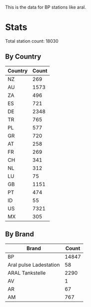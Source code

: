 This is the data for BP stations like aral.


# Stats

Total station count: 18030
## By Country

| Country | Count
| - | - 
| NZ | 269
| AU | 1573
| ZA | 496
| ES | 721
| DE | 2348
| TR | 765
| PL | 577
| GR | 720
| AT | 258
| FR | 269
| CH | 341
| NL | 312
| LU | 75
| GB | 1151
| PT | 474
| ID | 55
| US | 7321
| MX | 305
## By Brand

| Brand | Count
| - | - 
| BP | 14847
| Aral pulse Ladestation | 58
| ARAL Tankstelle | 2290
| AV | 1
| AR | 67
| AM | 767
